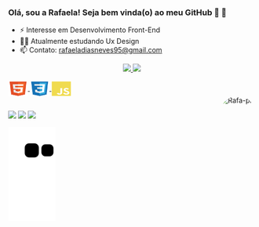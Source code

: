 ### Olá, sou a Rafaela! Seja bem vinda(o) ao meu GitHub 💛 👋
- ⚡ Interesse em Desenvolvimento Front-End
- 👩‍💻 Atualmente estudando Ux Design
- 📫 Contato: rafaeladiasneves95@gmail.com

<div align="center">
  <a href="https://github.com/rafaeladns">
  <img height="180em" src="https://github-readme-stats.vercel.app/api?username=rafaeladns&show_icons=true&theme=synthwave&include_all_commits=true&count_private=true"/>
  <img height="180em" src="https://github-readme-stats.vercel.app/api/top-langs/?username=rafaeladns&layout=compact&langs_count=7&theme=synthwave"/>
</div>
  
  <div style="display: inline_block"><br>
  <img align="center" alt="Rafa-HTML" height="30" width="40" src="https://raw.githubusercontent.com/devicons/devicon/master/icons/html5/html5-original.svg">
  <img align="center" alt="Rafa-CSS" height="30" width="40" src="https://raw.githubusercontent.com/devicons/devicon/master/icons/css3/css3-original.svg">
  <img align="center" alt="Rafa-Js" height="30" width="40" src="https://raw.githubusercontent.com/devicons/devicon/master/icons/javascript/javascript-plain.svg">
</div>
 <img align="right" alt="Rafa-pic" height="150" style="border-radius:50px;" src="https://c.tenor.com/TdXGUNE47FgAAAAj/mandalorian-baby-yoda.gif">
</div>
  
   ##
 
<div> 
  <a href="https://www.instagram.com/rafaeladns" target="_blank"><img src="https://img.shields.io/badge/-Instagram-%23E4405F?style=for-the-badge&logo=instagram&logoColor=white" target="_blank"></a>
  <a href = "mailto:rafaeladiasneves95@gmail.com"><img src="https://img.shields.io/badge/-Gmail-%23333?style=for-the-badge&logo=gmail&logoColor=white" target="_blank"></a>
  <a href="https://www.linkedin.com/in/rafaelasousa" target="_blank"><img src="https://img.shields.io/badge/-LinkedIn-%230077B5?style=for-the-badge&logo=linkedin&logoColor=white" target="_blank"></a>
  </div>
  
  ![Snake animation](https://github.com/rafaballerini/rafaballerini/blob/output/github-contribution-grid-snake.svg)
